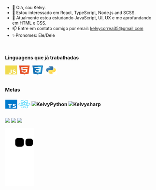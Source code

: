 - 👋 Olá, sou Kelvy.
- 👀 Estou interessado em React, TypeScript, Node.js and SCSS.
- 🌱 Atualmente estou estudando JavaScript, UI, UX e me aprofundando em HTML e CSS.
- 📫 Entre em contato comigo por email: kelvycorrea35@gmail.com
- ✨Pronomes: Ele/Dele

<div style="display: inline_block"><br>
  <h3>Linguagens que já trabalhadas</h3>
  <img align="center" alt="kelvyJs" height="30" width="40" src="https://raw.githubusercontent.com/devicons/devicon/master/icons/javascript/javascript-plain.svg">
  <img align="center" alt="kelvyHTML" height="30" width="40" src="https://raw.githubusercontent.com/devicons/devicon/master/icons/html5/html5-original.svg">
  <img align="center" alt="kelvyCSS" height="30" width="40" src="https://raw.githubusercontent.com/devicons/devicon/master/icons/css3/css3-original.svg">
  <img align="center" alt="KelvyPython" height="30" width="40" src="https://raw.githubusercontent.com/devicons/devicon/master/icons/python/python-original.svg">
</div>
<div style="display: inline_block"><br>
  <h3>Metas<h3>
  <img align="center" alt="KelvyTs" height="30" width="40" src="https://raw.githubusercontent.com/devicons/devicon/master/icons/typescript/typescript-plain.svg">
  <img align="center" alt="KelvyReact" height="30" width="40" src="https://raw.githubusercontent.com/devicons/devicon/master/icons/react/react-original.svg">
  <img align="center" alt="KelvyPython" height="30" width="40" src="https://cdn.jsdelivr.net/gh/devicons/devicon/icons/django/django-plain.svg">
  <img align="center" alt="Kelvysharp" height="30" width="40" src="https://cdn.jsdelivr.net/gh/devicons/devicon/icons/nodejs/nodejs-original.svg" />
</div>
    
##
    
<div>
  <a href="https://www.instagram.com/opkwelvy/?hl=pt" target="_blank"><img src="https://img.shields.io/badge/-Instagram-%23E4405F?style=for-the-badge&logo=instagram&logoColor=white" target="_blank"></a>
  <a href = "mailto:kelvycorrea35@gmail.com"><img src="https://img.shields.io/badge/-Gmail-%23333?style=for-the-badge&logo=gmail&logoColor=white" target="_blank"></a>
  <a href="https://www.linkedin.com/in/kelvy-corrêa-1995a8209/" target="_blank"><img src="https://img.shields.io/badge/-LinkedIn-%230077B5?style=for-the-badge&logo=linkedin&logoColor=white" target="_blank"></a> 
</div>
 
 ![Snake animation](https://github.com/opkwelvy/opkwelvy/blob/output/github-contribution-grid-snake.svg)

    
